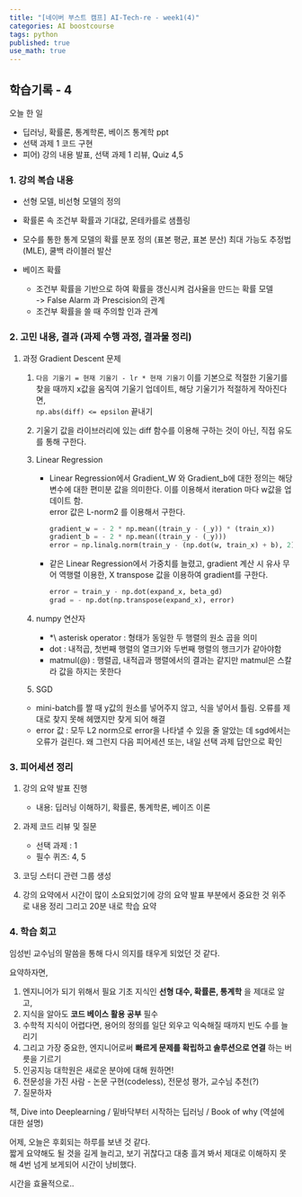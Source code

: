 ```yaml
---
title: "[네이버 부스트 캠프] AI-Tech-re - week1(4)"
categories: AI boostcourse
tags: python
published: true
use_math: true
---
```


## 학습기록 - 4

오늘 한 일

- 딥러닝, 확률론, 통계학론, 베이즈 통계학 ppt
- 선택 과제 1 코드 구현
- 피어) 강의 내용 발표, 선택 과제 1 리뷰, Quiz 4,5

### 1. 강의 복습 내용

- 선형 모델, 비선형 모델의 정의

- 확률론 속 조건부 확률과 기대값, 몬테카를로 샘플링

- 모수를 통한 통계 모델의 확률 분포 정의 (표본 평균, 표본 분산)
  최대 가능도 추정법 (MLE), 쿨백 라이블러 발산

- 베이즈 확률
  - 조건부 확률을 기반으로 하여 확률을 갱신시켜 검사율을 만드는 확률 모델  
  -> False Alarm 과 Prescision의 관계
  - 조건부 확률을 쓸 때 주의할 인과 관계

### 2. 고민 내용, 결과 (과제 수행 과정, 결과물 정리)

1. 과정
    Gradient Descent 문제  

    1. `다음 기울기 = 현재 기울기 - lr * 현재 기울기` 이를 기본으로 적절한 기울기를 찾을 때까지  x값을 움직여 기울기 업데이트, 해당 기울기가 적절하게 작아진다면,  
    `np.abs(diff) <= epsilon` 끝내기

    2. 기울기 값을 라이브러리에 있는 diff 함수를 이용해 구하는 것이 아닌, 직접 유도를 통해 구한다.

    3. Linear Regression

        - Linear Regression에서 Gradient_W 와 Gradient_b에 대한 정의는 해당 변수에 대한 편미분 값을 의미한다. 이를 이용해서 iteration 마다 w값을 업데이트 함.  
        error 값은 L-norm2 를 이용해서 구한다.

          ```python
          gradient_w = - 2 * np.mean((train_y - (_y)) * (train_x))
          gradient_b = - 2 * np.mean((train_y - (_y)))
          error = np.linalg.norm(train_y - (np.dot(w, train_x) + b), 2)
          ```

        - 같은 Linear Regression에서 가중치를 늘렸고, gradient 계산 시 유사 무어 역행렬 이용한, X transpose 값을 이용하여 gradient를 구한다.

          ```python
          error = train_y - np.dot(expand_x, beta_gd)
          grad = - np.dot(np.transpose(expand_x), error)
          ```

    4. numpy 연산자

        - *\ asterisk operator : 형태가 동일한 두 행렬의 원소 곱을 의미
        - dot : 내적곱, 첫번째 행렬의 열크기와 두번째 행렬의 행크기가 같아야함
        - matmul(@) : 행렬곱, 내적곱과 행렬에서의 결과는 같지만 matmul은 스칼라 값을 하지는 못한다

    5. SGD
      - mini-batch를 짤 때 y값의 원소를 넣어주지 않고, 식을 넣어서 틀림. 오류를 제대로 찾지 못해 헤맸지만 찾게 되어 해결
      - error 값 : 모두 L2 norm으로 error을 나타낼 수 있을 줄 알았는 데 sgd에서는 오류가 걸린다. 왜 그런지 다음 피어세션 또는, 내일 선택 과제 답안으로 확인

### 3. 피어세션 정리

1. 강의 요약 발표 진행
    - 내용: 딥러닝 이해하기, 확률론, 통계학론, 베이즈 이론

2. 과제 코드 리뷰 및 질문
    - 선택 과제 : 1
    - 필수 퀴즈: 4, 5

3. 코딩 스터디 관련 그룹 생성

4. 강의 요약에서 시간이 많이 소요되었기에 강의 요약 발표 부분에서 중요한 것 위주로 내용 정리
  그리고 20분 내로 학습 요약

### 4. 학습 회고

  임성빈 교수님의 말씀을 통해 다시 의지를 태우게 되었던 것 같다.  

  요약하자면,  

  1. 엔지니어가 되기 위해서 필요 기초 지식인 __선형 대수, 확률론, 통계학__ 을 제대로 알고,  
  2. 지식을 알아도 **코드 베이스 활용 공부** 필수
  3. 수학적 지식이 어렵다면, 용어의 정의를 일단 외우고 익숙해질 때까지 빈도 수를 늘리기  
  4. 그리고 가장 중요한, 엔지니어로써 **빠르게 문제를 확립하고 솔루션으로 연결** 하는 버릇을 기르기
  5. 인공지능 대학원은 새로운 분야에 대해 원하면!
  6. 전문성을 가진 사람 - 논문 구현(codeless), 전문성 평가, 교수님 추천(?)
  7. 질문하자

  책, Dive into Deeplearning / 밑바닥부터 시작하는 딥러닝 / Book of why (역설에 대한 설명)

  어제, 오늘은 후회되는 하루를 보낸 것 같다.  
  짧게 요약해도 될 것을 길게 늘리고, 보기 귀찮다고 대충 흘겨 봐서 제대로 이해하지 못해 4번 넘게 보게되어 시간이 낭비했다.  

  시간을 효율적으로..  
